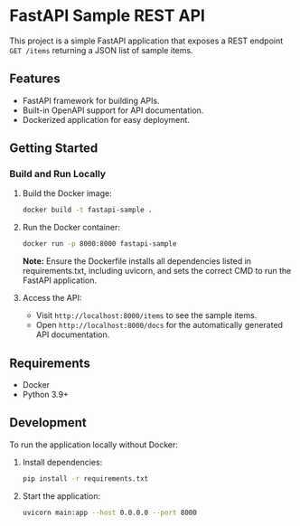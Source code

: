 # FastAPI Sample REST API

This project is a simple FastAPI application that exposes a REST endpoint `GET /items` returning a JSON list of sample items.

## Features
- FastAPI framework for building APIs.
- Built-in OpenAPI support for API documentation.
- Dockerized application for easy deployment.

## Getting Started

### Build and Run Locally

1. Build the Docker image:
   ```bash
   docker build -t fastapi-sample .
   ```

2. Run the Docker container:
   ```bash
   docker run -p 8000:8000 fastapi-sample
   ```

   **Note:** Ensure the Dockerfile installs all dependencies listed in requirements.txt, including uvicorn, and sets the correct CMD to run the FastAPI application.

3. Access the API:
   - Visit `http://localhost:8000/items` to see the sample items.
   - Open `http://localhost:8000/docs` for the automatically generated API documentation.

## Requirements
- Docker
- Python 3.9+

## Development
To run the application locally without Docker:

1. Install dependencies:
   ```bash
   pip install -r requirements.txt
   ```

2. Start the application:
   ```bash
   uvicorn main:app --host 0.0.0.0 --port 8000
   ```
